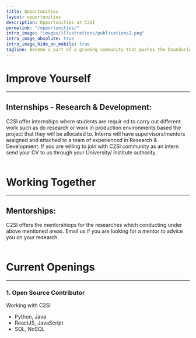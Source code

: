 ```yaml
---
title: Opportunities
layout: opportunities
description: Opportunities at C2SI
permalink: "/opportunities/"
intro_image: "images/illustrations/publications2.png"
intro_image_absolute: true
intro_image_hide_on_mobile: true
tagline: Become a part of a growing community that pushes the boundaries of technology to new heights.
---
```





# Improve Yourself
---
## Internships - Research & Development:

C2SI offer internships where students are requir ed to carry out different work such as do research or work in production environments based the project that they will be allocated to. Interns will have supervisors/mentors assigned and attached to a team of experienced in Research & Development. If you are willing to join with C2SI community as an intern send your CV to us through your University/ Institute authority.
<br><br>

# Working Together
---
## Mentorships:
C2SI offers the mentorshiops for the researches which conducting under above mentioned areas. Email us if you are looking for a mentor to advice you on your research.
<br><br>

# Current Openings
---
### 1. Open Source Contributor
Working with C2SI

- Python, Java
- ReactJS, JavaScript
- SQL, NoSQL
<br><br><br>